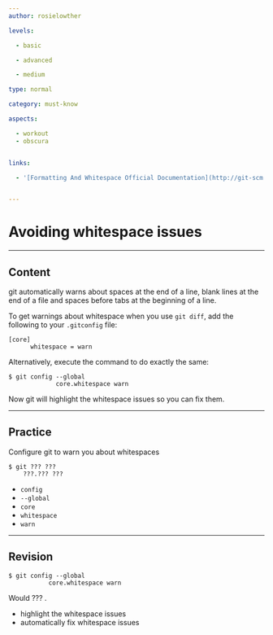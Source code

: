 ```yaml
---
author: rosielowther

levels:

  - basic

  - advanced

  - medium

type: normal

category: must-know

aspects:

  - workout
  - obscura


links:

  - '[Formatting And Whitespace Official Documentation](http://git-scm.com/book/en/v2/Customizing-Git-Git-Configuration#_formatting_and_whitespace){website}'


---
```


# Avoiding whitespace issues

---
## Content

git automatically warns about spaces at the end of a line, blank lines at the end of a file and spaces before tabs at the beginning of a line. 

To get warnings about whitespace when you use `git diff`, add the following to your `.gitconfig` file:
```
[core]
      whitespace = warn
```
Alternatively, execute the command to do exactly the same:
```
$ git config --global 
             core.whitespace warn
```
Now git will highlight the whitespace issues so you can fix them.

---
## Practice

Configure git to warn you about whitespaces
```
$ git ??? ??? 
    ???.??? ???
```

* `config`
* `--global`
* `core`
* `whitespace`
* `warn`

---
## Revision

```
$ git config --global 
           core.whitespace warn
```
Would ??? .

* highlight the whitespace issues
* automatically fix whitespace issues

 
